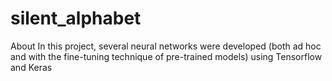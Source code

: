 # silent_alphabet
About In this project, several neural networks were developed (both ad hoc and with the fine-tuning technique of pre-trained models) using Tensorflow and Keras
